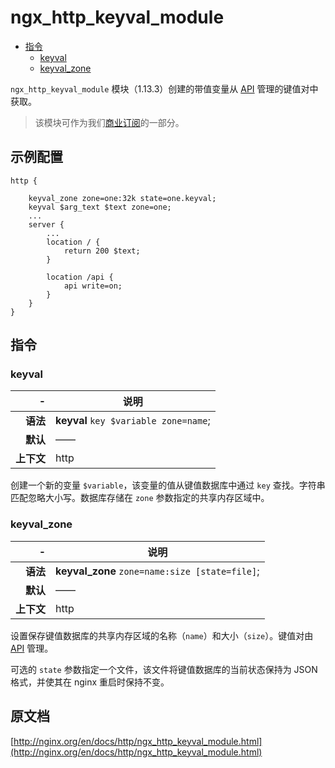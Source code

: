 # ngx_http_keyval_module

- [指令](#directives)
    - [keyval](#keyval)
    - [keyval_zone](#keyval_zone)

`ngx_http_keyval_module` 模块（1.13.3）创建的带值变量从 [API](ngx_http_api_module.md#http_keyvals_) 管理的键值对中获取。

> 该模块可作为我们[商业订阅](http://nginx.com/products/?_ga=2.259594698.1917722686.1520954456-1859001452.1520648382)的一部分。

<a id="example_configuration"></a>

## 示例配置

```nginx
http {

    keyval_zone zone=one:32k state=one.keyval;
    keyval $arg_text $text zone=one;
    ...
    server {
        ...
        location / {
            return 200 $text;
        }

        location /api {
            api write=on;
        }
    }
}
```

<a id="directives"></a>

## 指令

### keyval

|\-|说明|
|------:|------|
|**语法**|**keyval** `key $variable zone=name`;|
|**默认**|——|
|**上下文**|http|

创建一个新的变量 `$variable`，该变量的值从键值数据库中通过 `key` 查找。字符串匹配忽略大小写。数据库存储在 `zone` 参数指定的共享内存区域中。

### keyval_zone

|\-|说明|
|------:|------|
|**语法**|**keyval_zone** `zone=name:size [state=file]`;|
|**默认**|——|
|**上下文**|http|

设置保存键值数据库的共享内存区域的名称（`name`）和大小（`size`）。键值对由 [API](ngx_http_api_module.md#http_keyvals_) 管理。

可选的 `state` 参数指定一个文件，该文件将键值数据库的当前状态保持为 JSON 格式，并使其在 nginx 重启时保持不变。

## 原文档

[http://nginx.org/en/docs/http/ngx_http_keyval_module.html](http://nginx.org/en/docs/http/ngx_http_keyval_module.html)